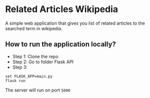 # Related Articles Wikipedia


A simple web application that gives you list of related articles to the searched term in wikipedia. 

## How to run the application locally?

- Step 1:
Clone the repo
- Step 2: 
Go to folder Flask API
- Step 3:

```
set FLASK_APP=main.py
flask run
```

The server will run on port `5000`